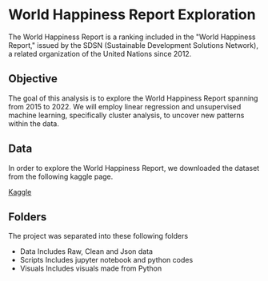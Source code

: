 # World Happiness Report Exploration
The World Happiness Report is a ranking included in the "World Happiness Report," issued by the SDSN (Sustainable Development Solutions Network), a related organization of the United Nations since 2012. 

## Objective

The goal of this analysis is to explore the World Happiness Report spanning from 2015 to 2022. We will employ linear regression and unsupervised machine learning, specifically cluster analysis, to uncover new patterns within the data.

## Data

In order to explore the World Happiness Report, we downloaded the dataset from the following kaggle page.

[Kaggle](https://www.kaggle.com/datasets/mathurinache/world-happiness-report?select=2017.csv)

## Folders

The project was separated into these following folders

- Data
  Includes Raw, Clean and Json data
- Scripts
  Includes jupyter notebook and python codes
- Visuals
  Includes visuals made from Python
